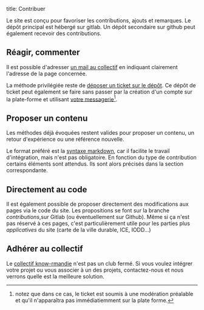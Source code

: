 title: Contribuer

Le site est conçu pour favoriser les contributions, ajouts et remarques. Le dépôt principal est hébergé sur gitlab. Un dépôt secondaire sur github peut également recevoir des contributions.

## Réagir, commenter
Il est possible d'adresser [un mail au collectif][mail] en indiquant clairement l'adresse de la page concernée.

La méthode privilégiée reste de [déposer un ticket sur le dépôt][issues]. Ce dépôt de ticket peut également se faire sans passer par la création d'un compte sur la plate-forme et utilisant [votre messagerie][issues_mail][^t].

## Proposer un contenu
Les méthodes déjà évoquées restent valides pour proposer un contenu, un retour d'expérience ou une référence nouvelle.

Le format préféré est la [syntaxe markdown][markdown], car il facilite le travail d'intégration, mais n'est pas obligatoire. En fonction du type de contribution certains éléments sont attendus. Ils sont alors précisés dans la section correspondante.

## Directement au code
Il est également possible de proposer directement des modifications aux pages via le code du site. Les propositions se font sur la branche _contributions_,sur Gitlab (ou éventuellement sur Github). Même si ça n'est pas réservé à ces pages, c'est particulièrement utile pour les parties plus _applicatives_ du site (carte de la ville durable, ICE, IODD...)

## Adhérer au collectif
Le [collectif know-rmandie](./partenaires.md) n'est pas un club fermé. Si vous voulez intégrer votre projet ou vous associer à un des projets, contactez-nous et nous verrons quelle est la meilleure solution.

[^t]: notez que dans ce cas, le ticket est soumis à une modération préalable et qu'il n'apparaîtra pas immédiatiemment sur la plate forme.

[mail]: mailto:badd.seclad.dreal-normandie@developpement-durable.gouv.fr?subject=know-rmandie%20-%20Mon%20sujet
[issues]: https://gitlab.com/know-rmandie/know-rmandie.gitlab.io/issues
[issues_mail]: mailto:incoming+know-rmandie-know-rmandie-gitlab-io-1216279-issue-@incoming.gitlab.com?subject=know-rmandie%20-%20Mon%20sujet
[markdown]: ./aide/syntaxe_markdown.md
























<!--stackedit_data:
eyJoaXN0b3J5IjpbOTU0NTgyMjE0LDEzMDk0MDE4ODldfQ==
-->
